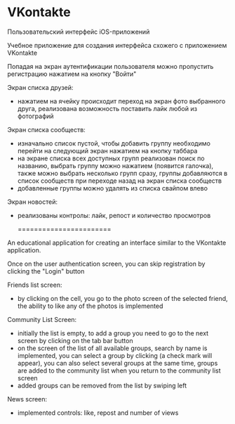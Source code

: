 # VKontakte
Пользовательский интерфейс iOS-приложений

Учебное приложение для создания интерфейса схожего с приложением VKontakte

Попадая на экран аутентификации пользователя можно пропустить регистрацию нажатием на кнопку "Войти"

Экран списка друзей:
  - нажатием на ячейку происходит переход на экран фото выбранного друга, реализована возможность поставить лайк любой из фотографий
  
Экран списка сообществ:
  - изначально список пустой, чтобы добавить группу необходимо перейти на следующий экран нажатием на кнопку таббара
  - на экране списка всех доступных групп реализован поиск по названию, выбрать группу можно нажатием (появится галочка), также можно выбрать несколько групп сразу, 
  группы добавляются в список сообществ при переходе назад на экран списка сообществ
  - добавленные группы можно удалять из списка свайпом влево
  
Экран новостей:
 - реализованы контролы: лайк, репост и количество просмотров
 
   =======================
   
 An educational application for creating an interface similar to the VKontakte application.
 
 Once on the user authentication screen, you can skip registration by clicking the "Login" button
 
 Friends list screen:
   - by clicking on the cell, you go to the photo screen of the selected friend, the ability to like any of the photos is implemented
   
 Community List Screen:
   - initially the list is empty, to add a group you need to go to the next screen by clicking on the tab bar button
   - on the screen of the list of all available groups, search by name is implemented, you can select a group by clicking (a check mark will appear), you can also select several groups at the same time,
   groups are added to the community list when you return to the community list screen
   - added groups can be removed from the list by swiping left
   
 News screen:
  - implemented controls: like, repost and number of views
 
